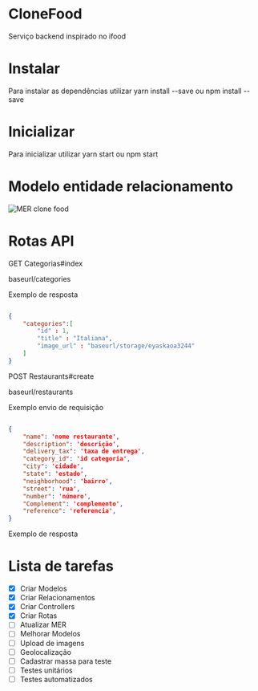 # CloneFood
Serviço backend inspirado no ifood

# Instalar

Para instalar as dependências utilizar yarn install --save ou npm install --save

# Inicializar

Para inicializar utilizar yarn start ou npm start

# Modelo entidade relacionamento
![MER clone food](https://i.ibb.co/Ky2LpSQ/db.png)

# Rotas API

<span color="green">GET</span> Categorias#index

baseurl/categories


Exemplo de resposta

```json

{
    "categories":[
        "id" : 1,
        "title" : "Italiana",
        "image_url" : "baseurl/storage/eyaskaoa3244"
    ]
}

```


POST Restaurants#create

baseurl/restaurants

Exemplo envio de requisição

```json

{
    "name": 'nome restaurante',
    "description": 'descrição',
    "delivery_tax": 'taxa de entrega',
    "category_id": 'id categoria',
    "city": 'cidade',
    "state": 'estado',
    "neighborhood": 'bairro',
    "street": 'rua',
    "number": 'número',
    "Complement": 'complemento',
    "reference": 'referencia',
}

```
Exemplo de resposta

# Lista de tarefas

- [x] Criar Modelos
- [x] Criar Relacionamentos
- [x] Criar Controllers
- [x] Criar Rotas
- [ ] Atualizar MER
- [ ] Melhorar Modelos
- [ ] Upload de imagens
- [ ] Geolocalização
- [ ] Cadastrar massa para teste
- [ ] Testes unitários
- [ ] Testes automatizados